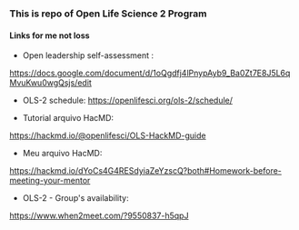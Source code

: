 ### This is repo of Open Life Science 2 Program 


#### Links for me not loss

* Open leadership self-assessment :

https://docs.google.com/document/d/1oQgdfj4lPnypAyb9_Ba0Zt7E8J5L6qMvuKwu0wgQsjs/edit


*  OLS-2 schedule:
https://openlifesci.org/ols-2/schedule/

* Tutorial arquivo HacMD:

https://hackmd.io/@openlifesci/OLS-HackMD-guide


* Meu arquivo HacMD:

https://hackmd.io/dYoCs4G4RESdyiaZeYzscQ?both#Homework-before-meeting-your-mentor


* OLS-2 - Group's availability:

https://www.when2meet.com/?9550837-h5qpJ


